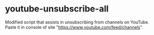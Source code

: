# youtube-unsubscribe-all
Modified script that assists in unsubscribing from channels on YouTube.
Paste it in console of site "https://www.youtube.com/feed/channels".
